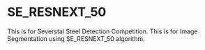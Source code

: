 # SE_RESNEXT_50

This is for Severstal Steel Detection Competition. This is for Image Segmentation using SE_RESNEXT_50 algorithm. 
